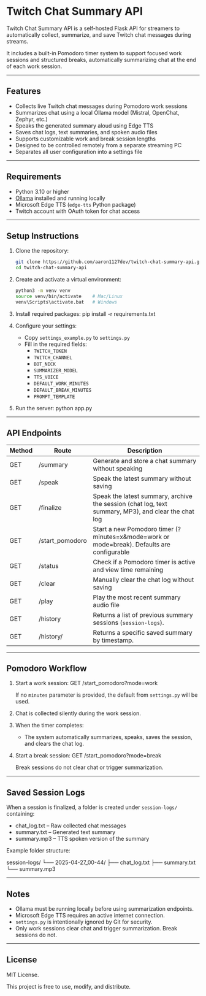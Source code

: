 # Twitch Chat Summary API

Twitch Chat Summary API is a self-hosted Flask API for streamers to automatically collect, summarize, and save Twitch chat messages during streams.

It includes a built-in Pomodoro timer system to support focused work sessions and structured breaks, automatically summarizing chat at the end of each work session.

---

## Features

- Collects live Twitch chat messages during Pomodoro work sessions
- Summarizes chat using a local Ollama model (Mistral, OpenChat, Zephyr, etc.)
- Speaks the generated summary aloud using Edge TTS
- Saves chat logs, text summaries, and spoken audio files
- Supports customizable work and break session lengths
- Designed to be controlled remotely from a separate streaming PC
- Separates all user configuration into a settings file

---

## Requirements

- Python 3.10 or higher
- [Ollama](https://ollama.com/) installed and running locally
- Microsoft Edge TTS (`edge-tts` Python package)
- Twitch account with OAuth token for chat access

---

## Setup Instructions

1. Clone the repository:
    ```bash
   git clone https://github.com/aaron1127dev/twitch-chat-summary-api.git
   cd twitch-chat-summary-api
   ```

2. Create and activate a virtual environment:
    ```bash
   python3 -m venv venv
   source venv/bin/activate    # Mac/Linux
   venv\Scripts\activate.bat   # Windows
    ```
3. Install required packages:
   pip install -r requirements.txt

4. Configure your settings:
   - Copy `settings_example.py` to `settings.py`
   - Fill in the required fields:
     - `TWITCH_TOKEN`
     - `TWITCH_CHANNEL`
     - `BOT_NICK`
     - `SUMMARIZER_MODEL`
     - `TTS_VOICE`
     - `DEFAULT_WORK_MINUTES`
     - `DEFAULT_BREAK_MINUTES`
     - `PROMPT_TEMPLATE`

5. Run the server:
   python app.py

---

## API Endpoints

| Method | Route                | Description |
|--------|----------------------|-------------|
| GET    | /summary              | Generate and store a chat summary without speaking |
| GET    | /speak                | Speak the latest summary without saving |
| GET    | /finalize             | Speak the latest summary, archive the session (chat log, text summary, MP3), and clear the chat log |
| GET    | /start_pomodoro       | Start a new Pomodoro timer (?minutes=x&mode=work or mode=break). Defaults are configurable |
| GET    | /status               | Check if a Pomodoro timer is active and view time remaining |
| GET    | /clear                | Manually clear the chat log without saving |
| GET    | /play                 | Play the most recent summary audio file |
| GET    | /history              | Returns a list of previous summary sessions (`session-logs`).
| GET    | /history/<timestamp>  | Returns a specific saved summary by timestamp.
---

## Pomodoro Workflow

1. Start a work session:
   GET /start_pomodoro?mode=work

   If no `minutes` parameter is provided, the default from `settings.py` will be used.

2. Chat is collected silently during the work session.

3. When the timer completes:
   - The system automatically summarizes, speaks, saves the session, and clears the chat log.

4. Start a break session:
   GET /start_pomodoro?mode=break

   Break sessions do not clear chat or trigger summarization.

---

## Saved Session Logs

When a session is finalized, a folder is created under `session-logs/` containing:

- chat_log.txt – Raw collected chat messages
- summary.txt – Generated text summary
- summary.mp3 – TTS spoken version of the summary

Example folder structure:

session-logs/
 └── 2025-04-27_00-44/
      ├── chat_log.txt
      ├── summary.txt
      └── summary.mp3

---

## Notes

- Ollama must be running locally before using summarization endpoints.
- Microsoft Edge TTS requires an active internet connection.
- `settings.py` is intentionally ignored by Git for security.
- Only work sessions clear chat and trigger summarization. Break sessions do not.

---

## License

MIT License.

This project is free to use, modify, and distribute.
